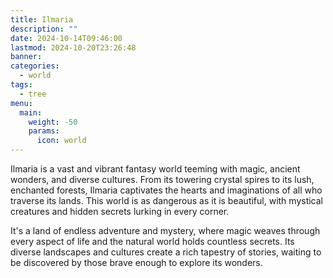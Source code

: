 ```yaml
---
title: Ilmaria
description: ""
date: 2024-10-14T09:46:00
lastmod: 2024-10-20T23:26:48
banner: 
categories:
  - world
tags:
  - tree
menu:
  main:
    weight: -50
    params:
      icon: world
---
```

Ilmaria is a vast and vibrant fantasy world teeming with magic, ancient wonders, and diverse cultures. From its towering crystal spires to its lush, enchanted forests, Ilmaria captivates the hearts and imaginations of all who traverse its lands. This world is as dangerous as it is beautiful, with mystical creatures and hidden secrets lurking in every corner.  
  
It's a land of endless adventure and mystery, where magic weaves through every aspect of life and the natural world holds countless secrets. Its diverse landscapes and cultures create a rich tapestry of stories, waiting to be discovered by those brave enough to explore its wonders.  
